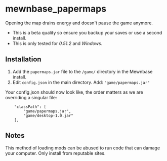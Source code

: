 # mewnbase_papermaps
Opening the map drains energy and doesn't pause the game anymore.

 - This is a beta quality so ensure you backup your saves or use a second install.
 - This is only tested for _0.51.2_ and _Windows_.

## Installation

1. Add the `papermaps.jar` file to the `/game/` directory in the Mewnbase install.
2. Edit `config.json` in the main directory. Add: `"game/papermaps.jar"`

Your config.json should now look like, the order matters as we are overriding a singular file:

    
        "classPath": [
            "game/papermaps.jar",
            "game/desktop-1.0.jar"
        ],
    
## Notes
This method of loading mods can be abused to run code that can damage your computer. Only install from reputable sites.